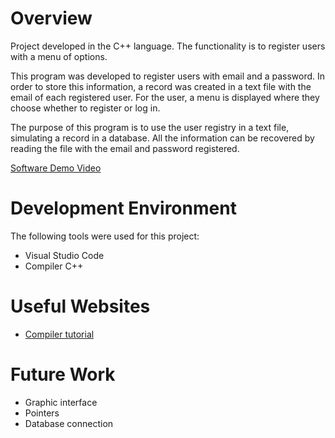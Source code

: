 
# Overview

Project developed in the C++ language. The functionality is to register users with a menu of options.

This program was developed to register users with email and a password. In order to store this information, a record was created in a text file with the email of each registered user. For the user, a menu is displayed where they choose whether to register or log in.

The purpose of this program is to use the user registry in a text file, simulating a record in a database. All the information can be recovered by reading the file with the email and password registered.


[Software Demo Video](https://youtu.be/huLCrZEWw_s)

# Development Environment

The following tools were used for this project:
* Visual Studio Code 
* Compiler C++

# Useful Websites


* [Compiler tutorial](https://jmeubank.github.io/tdm-gcc/download/)


# Future Work

* Graphic interface
* Pointers
* Database connection
